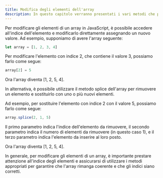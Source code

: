 ```yaml
---
title: Modifica degli elementi dell'array
description: In questo capitolo verranno presentati i vari metodi che permettono di modificare gli elementi di un array, come push(), pop(), shift(), unshift(), splice(), e concat().
---
```


Per modificare gli elementi di un array in JavaScript, è possibile accedere all'indice dell'elemento e modificarlo direttamente assegnando un nuovo valore. Ad esempio, supponiamo di avere l'array seguente:

```js
let array = [1, 2, 3, 4]
```

Per modificare l'elemento con indice 2, che contiene il valore 3, possiamo farlo come segue:

```js
array[2] = 5
```

Ora l'array diventa [1, 2, 5, 4].

In alternativa, è possibile utilizzare il metodo splice dell'array per rimuovere un elemento e sostituirlo con uno o più nuovi elementi.

Ad esempio, per sostituire l'elemento con indice 2 con il valore 5, possiamo farlo come segue:

```js
array.splice(2, 1, 5)
```

Il primo parametro indica l'indice dell'elemento da rimuovere, il secondo parametro indica il numero di elementi da rimuovere (in questo caso 1), e il terzo parametro indica l'elemento da inserire al loro posto.

Ora l'array diventa [1, 2, 5, 4].

In generale, per modificare gli elementi di un array, è importante prestare attenzione all'indice degli elementi e assicurarsi di utilizzare i metodi appropriati per garantire che l'array rimanga coerente e che gli indici siano corretti.
